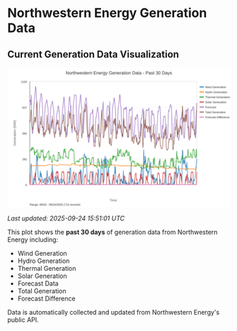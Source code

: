# Northwestern Energy Generation Data

## Current Generation Data Visualization

![Northwestern Energy Generation Data](images/nwe_generation_plot.svg)

*Last updated: 2025-09-24 15:51:01 UTC*

This plot shows the **past 30 days** of generation data from Northwestern Energy including:
- Wind Generation
- Hydro Generation  
- Thermal Generation
- Solar Generation
- Forecast Data
- Total Generation
- Forecast Difference

Data is automatically collected and updated from Northwestern Energy's public API.

